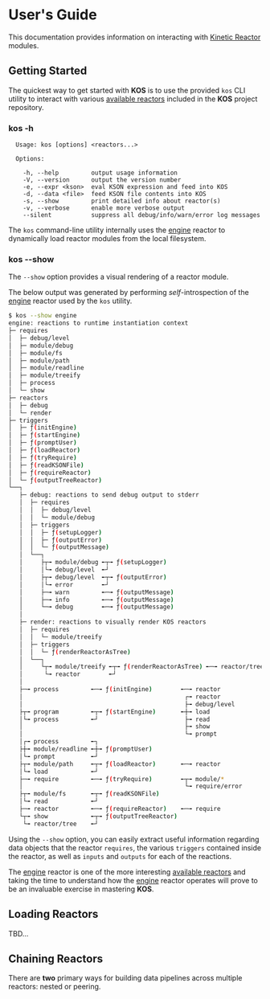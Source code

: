 # User's Guide

This documentation provides information on interacting with
[Kinetic Reactor](./intro.md#kinetic-reactor) modules.

## Getting Started

The quickest way to get started with **KOS** is to use the provided
`kos` CLI utility to interact with various
[available reactors](../README.md#available-reactors) included in the
**KOS** project repository.

### kos -h

```
  Usage: kos [options] <reactors...>

  Options:

    -h, --help         output usage information
    -V, --version      output the version number
    -e, --expr <kson>  eval KSON expression and feed into KOS
    -d, --data <file>  feed KSON file contents into KOS
    -s, --show         print detailed info about reactor(s)
    -v, --verbose      enable more verbose output
    --silent           suppress all debug/info/warn/error log messages
```

The `kos` command-line utility internally uses the
[engine](../reactors/engine.md) reactor to dynamically load reactor
modules from the local filesystem.

### kos --show

The `--show` option provides a visual rendering of a reactor module.

The below output was generated by performing *self*-introspection of
the [engine](../reactors/engine.md) reactor used by the `kos`
utility.

```bash
$ kos --show engine
engine: reactions to runtime instantiation context
├─ requires
│  ├─ debug/level
│  ├─ module/debug
│  ├─ module/fs
│  ├─ module/path
│  ├─ module/readline
│  ├─ module/treeify
│  ├─ process
│  └─ show
├─ reactors
│  ├─ debug
│  └─ render
├─ triggers
│  ├─ ƒ(initEngine)
│  ├─ ƒ(startEngine)
│  ├─ ƒ(promptUser)
│  ├─ ƒ(loadReactor)
│  ├─ ƒ(tryRequire)
│  ├─ ƒ(readKSONFile)
│  ├─ ƒ(requireReactor)
│  └─ ƒ(outputTreeReactor)
└──┐
   ├─ debug: reactions to send debug output to stderr
   │  ├─ requires
   │  │  ├─ debug/level
   │  │  └─ module/debug
   │  ├─ triggers
   │  │  ├─ ƒ(setupLogger)
   │  │  ├─ ƒ(outputError)
   │  │  └─ ƒ(outputMessage)
   │  └──┐
   │     ├┬╼ module/debug ╾┬╼ ƒ(setupLogger)
   │     │└╼ debug/level  ╾┘
   │     ├┬╼ debug/level  ╾┬╼ ƒ(outputError)
   │     │└╼ error        ╾┘
   │     ├─╼ warn         ╾─╼ ƒ(outputMessage)
   │     ├─╼ info         ╾─╼ ƒ(outputMessage)
   │     └─╼ debug        ╾─╼ ƒ(outputMessage)
   │
   ├─ render: reactions to visually render KOS reactors
   │  ├─ requires
   │  │  └─ module/treeify
   │  ├─ triggers
   │  │  └─ ƒ(renderReactorAsTree)
   │  └──┐
   │     └┬╼ module/treeify ╾┬╼ ƒ(renderReactorAsTree) ╾─╼ reactor/tree
   │      └╼ reactor        ╾┘
   │
   ├─╼ process         ╾─╼ ƒ(initEngine)        ╾─╼ reactor
   │                                             ┌╼ reactor
   │                                             ├╼ debug/level
   ├┬╼ program         ╾┬╼ ƒ(startEngine)       ╾┼╼ load
   │└╼ process         ╾┘                        ├╼ read
   │                                             ├╼ show
   │                                             └╼ prompt
   │┌╼ process         ╾┐
   ├┼╼ module/readline ╾┼╼ ƒ(promptUser)
   │└╼ prompt          ╾┘
   ├┬╼ module/path     ╾┬╼ ƒ(loadReactor)       ╾─╼ reactor
   │└╼ load            ╾┘
   ├─╼ require         ╾─╼ ƒ(tryRequire)        ╾┬╼ module/*
   │                                             └╼ require/error
   ├┬╼ module/fs       ╾┬╼ ƒ(readKSONFile)
   │└╼ read            ╾┘
   ├─╼ reactor         ╾─╼ ƒ(requireReactor)    ╾─╼ require
   └┬╼ show            ╾┬╼ ƒ(outputTreeReactor)
    └╼ reactor/tree    ╾┘
```

Using the `--show` option, you can easily extract useful information
regarding data objects that the reactor `requires`, the various
`triggers` contained inside the reactor, as well as `inputs` and
`outputs` for each of the reactions.

The [engine](../reactors/engine.md) reactor is one of the more
interesting [available reactors](../README.md#available-reactors) and
taking the time to understand how the [engine](../reactors/engine.md)
reactor operates will prove to be an invaluable exercise in mastering
**KOS**.

## Loading Reactors

TBD...

## Chaining Reactors

There are **two** primary ways for building data pipelines across
multiple reactors: nested or peering.
